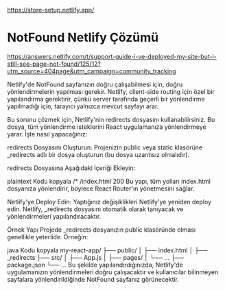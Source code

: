 https://store-setup.netlify.app/

<!-- Bu projenin amacı

404 rotalarını işlemek

<Nav /> bileşeninde etkin sayfayı vurgulayın
<ProductDelivery /> öğesini ürün ayrıntıları için bir alt sayfa olarak oluşturun
Daha spesifik talimatlar için okumaya devam edin:

Kullanıcı 404'e ulaştığında, Sayfa bulunamadı metnini içeren bir h2 ve Sayfa bulunamadı içeren bir paragraf görmelidir
İsteğe bağlı: Ana sayfaya bir geri dönüş bağlantısı ekleyin.
404'ü test etmek isterseniz, mevcut olmayan bir rotaya bağlantı ekleyebilirsiniz.

<Nav /> içinde aktif sayfayı vurgulayın Size 3 farklı sayfaya bağlantı içeren bir Nav bileşeni verdik. Geçerli sayfayı vurgulamak için  nav-active class'ını kullanın.

Kullanıcı / üzerindeyken Home vurgulanmalıdır.
Kullanıcı /about üzerindeyken About vurgulanmalıdır.
Kullanıcı aşağıdaki yollardan herhangi birindeyken Products (Ürünler) vurgulanmalıdır: /products, /products/:id ve /products/:id/delivery.

<ProductDelivery /> bileşenini ürün detayları için bir alt sayfa olarak işleyin Kullanıcı ürün detayları sayfasını ziyaret ettiğinde, örneğin /products/2, teslimat notları için mevcut bir bağlantı vardır. Bu bağlantı kullanıcıyı /products/2/delivery sayfasına götürmeli ve <ProductDelivery /> bileşenini oluşturmalıdır.
Mevcut teslimat notları bağlantısını doğru yola sahip olacak şekilde güncelleyin. Her ürünün kendi teslimat alt yolu olmalıdır.
Kullanıcı bu alt rotaya geldiğinde < ProductDelivery /> bileşenini oluşturun. -->

# NotFound Netlify Çözümü

https://answers.netlify.com/t/support-guide-i-ve-deployed-my-site-but-i-still-see-page-not-found/125/12?utm_source=404page&utm_campaign=community_tracking

Netlify'de NotFound sayfanızın doğru çalışabilmesi için, doğru yönlendirmelerin yapılması gerekir. Netlify, client-side routing için özel bir yapılandırma gerektirir, çünkü server tarafında geçerli bir yönlendirme yapılmadığı için, tarayıcı yalnızca mevcut sayfayı arar.

Bu sorunu çözmek için, Netlify'nin redirects dosyasını kullanabilirsiniz. Bu dosya, tüm yönlendirme isteklerini React uygulamanıza yönlendirmeye yarar. İşte nasıl yapacağınız:

redirects Dosyasını Oluşturun: Projenizin public veya static klasörüne _redirects adlı bir dosya oluşturun (bu dosya uzantısız olmalıdır).

redirects Dosyasına Aşağıdaki İçeriği Ekleyin:

plaintext
Kodu kopyala
/*    /index.html   200
Bu yapı, tüm yolları index.html dosyanıza yönlendirir, böylece React Router'ın yönetmesini sağlar.

Netlify'ye Deploy Edin: Yaptığınız değişiklikleri Netlify'ye yeniden deploy edin. Netlify, _redirects dosyasını otomatik olarak tanıyacak ve yönlendirmeleri yapılandıracaktır.

Örnek Yapı
Projede _redirects dosyanızın public klasöründe olması genellikle yeterlidir. Örneğin:

java
Kodu kopyala
my-react-app/
├── public/
│   ├── index.html
│   ├── _redirects
├── src/
│   ├── App.js
│   ├── pages/
│   └── ...
├── package.json
└── ...
Bu şekilde yapılandırdığınızda, Netlify'de uygulamanızın yönlendirmeleri doğru çalışacaktır ve kullanıcılar bilinmeyen sayfalara yönlendirildiğinde NotFound sayfanız görünecektir.






